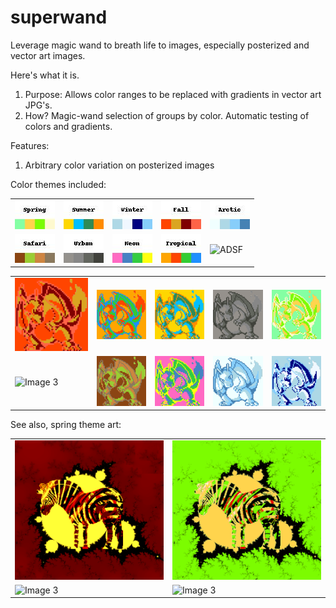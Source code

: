 # superwand
Leverage magic wand to breath life to images, especially posterized and vector art images.

Here's what it is.

1. Purpose: Allows color ranges to be replaced with gradients in vector art JPG's.
2. How? Magic-wand selection of groups by color. Automatic testing of colors and gradients.

Features:

1. Arbitrary color variation on posterized images

Color themes included:

<table>
  <tr>
    <td><img src="/themes_jpgs/SpringTheme.jpg" alt="Image 1"></td>
    <td><img src="/themes_jpgs/SummerTheme.jpg" alt="Image 2"></td>
    <td><img src="/themes_jpgs/WinterTheme.jpg" alt="Image 2"></td>
    <td><img src="/themes_jpgs/FallTheme.jpg" alt="Image 2"></td>
    <td><img src="/themes_jpgs/ArcticTheme.jpg" alt="tropical">
  </tr>
  <tr>
    <td><img src="/themes_jpgs/SafariTheme.jpg" alt="Image 3"></td>
    <td><img src="/themes_jpgs/UrbanTheme.jpg" alt="Image 4"></td>
    <td><img src="/themes_jpgs/NeonTheme.jpg" alt="Image 4"></td>
    <td><img src="/themes_jpgs/TropicalTheme.jpg" alt="ADSF">
    <td><img src="/themes_jpgs/PaixãoTheme.jpg" alt="ADSF">
  </tr>
</table>

<table>
  <tr>
    <td><img src="/charizards/Fall_charizard.png" alt="Image 3"></td>
    <td><img src="/charizards/Tropical_charizard.png" alt="Image 3"></td>
    <td><img src="/charizards/Summer_charizard.png" alt="Image 3"></td>
    <td><img src="/charizards/Urban_charizard.png" alt="Image 3"></td>
    <td><img src="/charizards/Spring_charizard.png" alt="Image 3"></td>
  </tr>
  <tr>
    <td><img src="/charizards/Paixão_charizard.png" alt="Image 3"></td>
    <td><img src="/charizards/Safari_charizard.png" alt="Image 3"></td>
    <td><img src="/charizards/Neon_charizard.png" alt="Image 3"></td>
    <td><img src="/charizards/Arctic_charizard.png" alt="Image 3"></td>
    <td><img src="/charizards/Winter_charizard.png" alt="Image 3"></td>
  </tr>
</table>

See also, spring theme art:
<table>
  <tr>
    <td><img src="/examples/images/zebra.png" alt="Image 3"></td>
    <td><img src="/examples/images/Spring_zebra.png" alt="Image 3"></td>
  </tr>
  <tr>
    <td><img src="/examples/images/mantis_shrimp.png" alt="Image 3"></td>
    <td><img src="/examples/images/Spring_mantis_shrimp.png" alt="Image 3"></td>
  </tr>
</table>